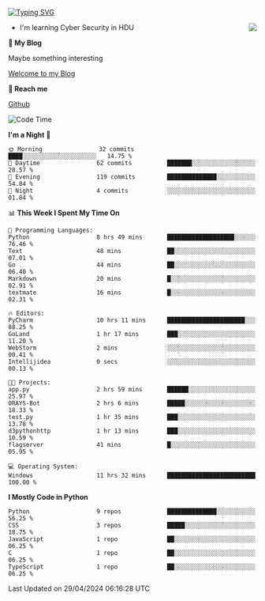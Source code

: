 [![Typing SVG](https://readme-typing-svg.herokuapp.com?font=Fira+Code&pause=1000&random=false&width=450&height=60&lines=Hello+%F0%9F%91%8B%F0%9F%8F%BB;I'm+JBNRZ)](https://git.io/typing-svg)

<a href="#">
  <img align="right" src="https://github-readme-stats.vercel.app/api?username=JBNRZ&show_icons=true&bg_color=15,f2f7fd,E0EAFC" />
</a>

- I'm learning Cyber Security in HDU

 **🌱 My Blog**

Maybe something interesting

[Welcome to my Blog](https://jbnrz.com.cn/)

 **💬 Reach me** 

[Github](https://github.com/JBNRZ)


<!--START_SECTION:waka-->
![Code Time](http://img.shields.io/badge/Code%20Time-434%20hrs%2018%20mins-blue)

**I'm a Night 🦉** 

```text
🌞 Morning                32 commits          ████░░░░░░░░░░░░░░░░░░░░░   14.75 % 
🌆 Daytime                62 commits          ███████░░░░░░░░░░░░░░░░░░   28.57 % 
🌃 Evening                119 commits         ██████████████░░░░░░░░░░░   54.84 % 
🌙 Night                  4 commits           ░░░░░░░░░░░░░░░░░░░░░░░░░   01.84 % 
```


📊 **This Week I Spent My Time On** 

```text
💬 Programming Languages: 
Python                   8 hrs 49 mins       ███████████████████░░░░░░   76.46 % 
Text                     48 mins             ██░░░░░░░░░░░░░░░░░░░░░░░   07.01 % 
Go                       44 mins             ██░░░░░░░░░░░░░░░░░░░░░░░   06.40 % 
Markdown                 20 mins             █░░░░░░░░░░░░░░░░░░░░░░░░   02.91 % 
textmate                 16 mins             █░░░░░░░░░░░░░░░░░░░░░░░░   02.31 % 

🔥 Editors: 
PyCharm                  10 hrs 11 mins      ██████████████████████░░░   88.25 % 
GoLand                   1 hr 17 mins        ███░░░░░░░░░░░░░░░░░░░░░░   11.20 % 
WebStorm                 2 mins              ░░░░░░░░░░░░░░░░░░░░░░░░░   00.41 % 
Intellijidea             0 secs              ░░░░░░░░░░░░░░░░░░░░░░░░░   00.13 % 

🐱‍💻 Projects: 
app.py                   2 hrs 59 mins       ██████░░░░░░░░░░░░░░░░░░░   25.97 % 
0RAYS-Bot                2 hrs 6 mins        █████░░░░░░░░░░░░░░░░░░░░   18.33 % 
test.py                  1 hr 35 mins        ███░░░░░░░░░░░░░░░░░░░░░░   13.78 % 
d3pythonhttp             1 hr 13 mins        ███░░░░░░░░░░░░░░░░░░░░░░   10.59 % 
flagserver               41 mins             █░░░░░░░░░░░░░░░░░░░░░░░░   05.95 % 

💻 Operating System: 
Windows                  11 hrs 32 mins      █████████████████████████   100.00 % 
```

**I Mostly Code in Python** 

```text
Python                   9 repos             ██████████████░░░░░░░░░░░   56.25 % 
CSS                      3 repos             █████░░░░░░░░░░░░░░░░░░░░   18.75 % 
JavaScript               1 repo              ██░░░░░░░░░░░░░░░░░░░░░░░   06.25 % 
C                        1 repo              ██░░░░░░░░░░░░░░░░░░░░░░░   06.25 % 
TypeScript               1 repo              ██░░░░░░░░░░░░░░░░░░░░░░░   06.25 % 
```




 Last Updated on 29/04/2024 06:16:28 UTC
<!--END_SECTION:waka-->
